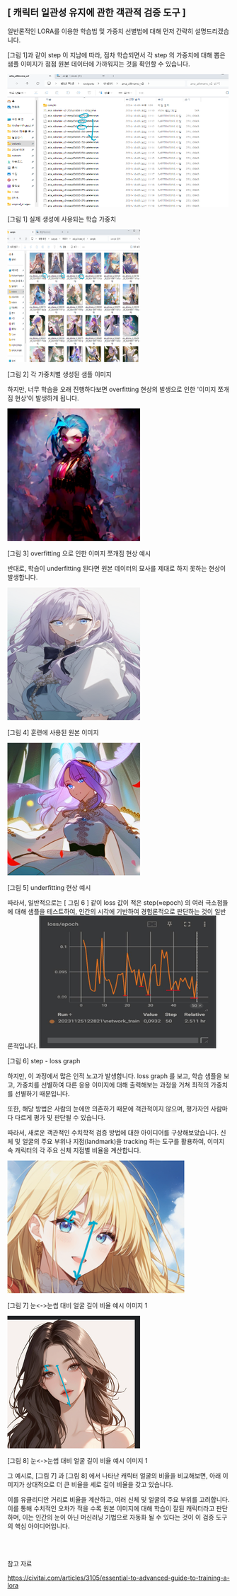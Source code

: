 ## [ 캐릭터 일관성 유지에 관한 객관적 검증 도구 ]

일반론적인 LORA를 이용한 학습법 및 가중치 선별법에 대해 먼저 간략히 설명드리겠습니다.

[그림 1]과 같이 step 이 지남에 따라, 점차 학습되면서 각 step 의 가중치에 대해 뽑은 샘플 이미지가 점점 원본 데이터에 가까워지는 것을 확인할 수 있습니다.

<img src="img.png" alt="[그림 1] 실제 생성에 사용되는 학습 가중치" width="500" height="300">


[그림 1] 실제 생성에 사용되는 학습 가중치

<img src="img_1.png" alt="[그림 2] 각 가중치별 생성된 샘플 이미지" width="300" height="300">

[그림 2] 각 가중치별 생성된 샘플 이미지

하지만, 너무 학습을 오래 진행하다보면 overfitting 현상의 발생으로 인한 '이미지 쪼개짐 현상'이 발생하게 됩니다.

<img src="img_2.png" width="300" height="300">

[그림 3] overfitting 으로 인한 이미지 쪼개짐 현상 예시

반대로, 학습이 underfitting 된다면 원본 데이터의 묘사를 제대로 하지 못하는 현상이 발생합니다.

<img src="img_4.png" width="300" height="300">

[그림 4] 훈련에 사용된 원본 이미지

<img src="img_3.png" width="300" height="300">

[그림 5] underfitting 현상 예시

따라서, 일반적으로는 [ 그림 6 ] 같이 loss 값이 적은 step(≈epoch) 의 여러 극소점들에 대해 샘플을 테스트하여, 인간의 시각에 기반하여 경험론적으로 판단하는 것이 일반론적입니다.
<img src="img_5.png" width="400" height="300">

[그림 6] step - loss graph


하지만, 이 과정에서 많은 인적 노고가 발생합니다. loss graph 를 보고, 학습 샘플을 보고, 가중치를 선별하여 다른 응용 이미지에 대해 출력해보는 과정을 거쳐 최적의 가중치를 선별하기 때문입니다.

또한, 해당 방법은 사람의 눈에만 의존하기 때문에 객관적이지 않으며, 평가자인 사람마다 다르게 평가 및 판단될 수 있습니다.

따라서, 새로운 객관적인 수치학적 검증 방법에 대한 아이디어를 구상해보았습니다. 신체 및 얼굴의 주요 부위나 지점(landmark)을 tracking 하는 도구를 활용하여, 이미지 속 캐릭터의 각 주요 신체 지점별 비율을 계산합니다.

<img src="img_6.png" width="400" height="300">

[그림 7] 눈<->눈썹 대비 얼굴 길이 비율 예시 이미지 1

<img src="img_7.png" width="300" height="300">

[그림 8] 눈<->눈썹 대비 얼굴 길이 비율 예시 이미지 1

그 예시로, [그림 7] 과 [그림 8] 에서 나타난 캐릭터 얼굴의 비율을 비교해보면, 아래 이미지가 상대적으로 더 큰 비율을 세로 길이 비율을 갖고 있습니다.

이를 유클리디안 거리로 비율을 계산하고, 여러 신체 및 얼굴의 주요 부위를 고려합니다. 이를 통해 수치적인 오차가 적을 수록 원본 이미지에 대해 학습이 잘된 캐릭터라고 판단하며, 이는 인간의 눈이 아닌 머신러닝 기법으로 자동화 될 수 있다는 것이 이 검증 도구의 핵심 아이디어입니다.

<br/><br/><br/>
참고 자료

https://civitai.com/articles/3105/essential-to-advanced-guide-to-training-a-lora

